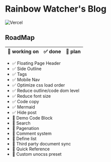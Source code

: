 # Rainbow Watcher's Blog

![Vercel](https://vercelbadge.vercel.app/api/rainbowatcher/blog)

## RoadMap

| 🚧 working on | ✅ done | 🎯 plan |
| ------------ | ------ | ------ |

- ✅ Floating Page Header
- ✅ Side Outline
- ✅ Tags
- ✅ Mobile Nav
- ✅ Optimize css load order
- ✅ Reduce outline/code dom level
- ✅ Reduce font size
- ✅ Code copy
- ✅ Mermaid
- ✅ Hide post
- 🚧 Demo Code Block
- 🎯 Search
- 🎯 Pagenation
- 🎯 Comment system
- 🎯 Define list
- 🎯 Third party document sync
- 🎯 Quick Reference
- 🎯 Custom unocss preset
